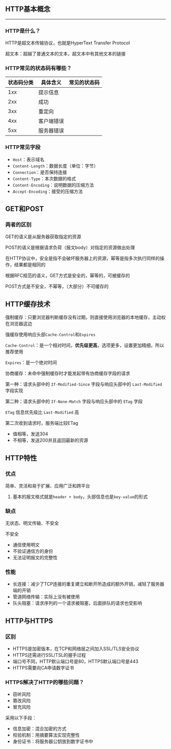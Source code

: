 ## HTTP基本概念

***

### HTTP是什么？

HTTP是超文本传输协议，也就是HyperText Transfer Protocol

超文本：超越了普通文本的文本，超文本中有其他文本的链接

### HTTP常见的状态码有哪些？

| 状态码分类 | 具体含义   | 常见的状态码 |
| ---------- | ---------- | ------------ |
| 1xx        | 提示信息   |              |
| 2xx        | 成功       |              |
| 3xx        | 重定向     |              |
| 4xx        | 客户端错误 |              |
| 5xx        | 服务器错误 |              |

###  HTTP常见字段

* `Host`：表示域名
* `Content-Length`：数据长度（单位：字节）
* `Connection`：是否保持连接
* `Content-Type`：本次数据的格式
* `Content-Encoding`：说明数据的压缩方法
* `Accept-Encoding`：接受的压缩方法

## GET和POST

### 两者的区别

GET的语义是从服务器获取指定的资源

POST的语义是根据请求负荷（报文body）对指定的资源做出处理

在HTTP协议中，安全是指不会破坏服务器上的资源，幂等是指多次执行同样的操作，结果都是相同的

根据RFC规范的语义，GET方式是安全的，幂等的，可被缓存的

POST方式是不安全，不幂等，（大部分）不可缓存的

## HTTP缓存技术

强制缓存：只要浏览器判断缓存没有过期，则直接使用浏览器的本地缓存，主动权在浏览器这边

强缓存使用响应头部`Cache-Control`和`Expires`

`Cache-Control`：是一个相对时间，**优先级更高**，选项更多，设置更加精细，所以推荐使用

`Expires`：是一个绝对时间

协商缓存：未命中强制缓存时才能发起带有协商缓存字段的请求

第一种：请求头部中的 `If-Modified-Since` 字段与响应头部中的 `Last-Modified` 字段实现

第二种：请求头部中的 `If-None-Match` 字段与响应头部中的 `ETag` 字段

 `ETag` 信息优先级比 `Last-Modified` 高

第二次收到请求时，服务端比较ETag

* 值相等，发送304
* 不相等，发送200并且返回最新的资源

## HTTP特性

### 优点

简单、灵活和易于扩展、应用广泛和跨平台

1. 基本的报文格式就是`header + body`，头部信息也是`key-value`的形式

### 缺点

无状态、明文传输、不安全

不安全

* 通信使用明文
* 不验证通信方的身份
* 无法证明报文的完整性

### 性能

* 长连接：减少了TCP连接的重复建立和断开所造成的额外开销，减轻了服务器端的开销
* 管道网络传输：实际上没有被使用
* 队头阻塞：请求序列的一个请求被阻塞，后面排队的请求也受影响

## HTTP与HTTPS

### 区别

* HTTPS是加密版本，在TCP和网络层之间加入SSL/TLS安全协议
* HTTPS还需进行SSL/TSL的握手过程
* 端口号不同，HTTP默认端口号是80，HTTPS默认端口号是443
* HTTPS需要向CA申请数字证书

### HTTPS解决了HTTP的哪些问题？

* 窃听风险
* 篡改风险
* 冒充风险

采用以下手段：

* 信息加密：混合加密的方式
* 校验机制：用摘要算法实现完整性
* 身份证书：将服务器公钥放到数字证书中

